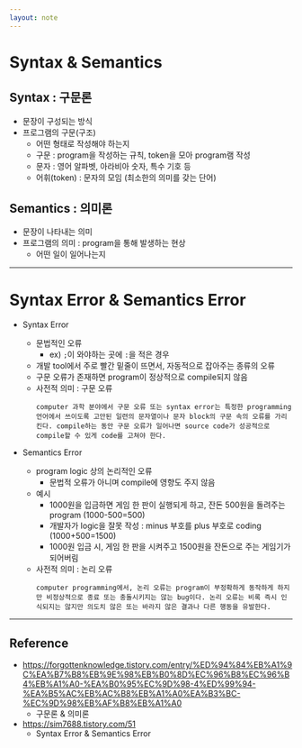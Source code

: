 ```yaml
---
layout: note
---
```


# Syntax & Semantics

## Syntax : 구문론

- 문장이 구성되는 방식
- 프로그램의 구문(구조)
    - 어떤 형태로 작성해야 하는지
    - 구문 : program을 작성하는 규칙, token을 모아 program램 작성
    - 문자 : 영어 알파벳, 아라비아 숫자, 특수 기호 등
    - 어휘(token) : 문자의 모임 (최소한의 의미를 갖는 단어)



## Semantics : 의미론

- 문장이 나타내는 의미
- 프로그램의 의미 : program을 통해 발생하는 현상
    - 어떤 일이 일어나는지

---

# Syntax Error & Semantics Error

-  Syntax Error
    - 문법적인 오류
        - ex) `;`이 와야하는 곳에 `:`을 적은 경우
    - 개발 tool에서 주로 빨간 밑줄이 뜨면서, 자동적으로 잡아주는 종류의 오류
    - 구문 오류가 존재하면 program이 정상적으로 compile되지 않음
    - 사전적 의미 : 구문 오류
        ```
        computer 과학 분야에서 구문 오류 또는 syntax error는 특정한 programming 언어에서 쓰이도록 고안된 일련의 문자열이나 문자 block의 구문 속의 오류를 가리킨다. compile하는 동안 구문 오류가 일어나면 source code가 성공적으로 compile할 수 있게 code를 고쳐야 한다.
        ```

- Semantics Error
    - program logic 상의 논리적인 오류
        - 문법적 오류가 아니며 compile에 영향도 주지 않음
    - 예시
        - 1000원을 입금하면 게임 한 판이 실행되게 하고, 잔돈 500원을 돌려주는 program (1000-500=500)
        - 개발자가 logic을 잘못 작성 : minus 부호를 plus 부호로 coding (1000+500=1500) 
        - 1000원 입금 시, 게임 한 판을 시켜주고 1500원을 잔돈으로 주는 게임기가 되어버림
    - 사전적 의미 : 논리 오류
        ```
        computer programming에서, 논리 오류는 program이 부정확하게 동작하게 하지만 비정상적으로 종료 또는 충돌시키지는 않는 bug이다. 논리 오류는 비록 즉시 인식되지는 않지만 의도치 않은 또는 바라지 않은 결과나 다른 행동을 유발한다.
        ```

--- 

## Reference

- https://forgottenknowledge.tistory.com/entry/%ED%94%84%EB%A1%9C%EA%B7%B8%EB%9E%98%EB%B0%8D%EC%96%B8%EC%96%B4%EB%A1%A0-%EA%B0%95%EC%9D%98-4%ED%99%94-%EA%B5%AC%EB%AC%B8%EB%A1%A0%EA%B3%BC-%EC%9D%98%EB%AF%B8%EB%A1%A0
    - 구문론 & 의미론
- https://sim7688.tistory.com/51
    - Syntax Error & Semantics Error